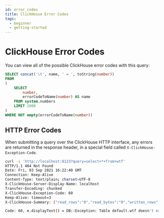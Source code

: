 ```yaml
---
id: error_codes
title: ClickHouse Error Codes
tags:
  - beginner
  - getting-started
---
```


# ClickHouse Error Codes

You can view all of the possible ClickHouse error codes with this query:

```sql
SELECT concat('\t', name, ' = ', toString(number))
FROM
(
    SELECT
        number,
        errorCodeToName(number) AS name
    FROM system.numbers
    LIMIT 2000
)
WHERE NOT empty(errorCodeToName(number))
```

## HTTP Error Codes

When submitting a query over the ClickHouse HTTP interface, any errors are returned in the response header, in a special field called `X-ClickHouse-Exception-Code`.

```bash
curl -i 'http://localhost:8123?query=select+*+from+wtf'
HTTP/1.1 404 Not Found
Date: Fri, 03 Sep 2021 16:22:40 GMT
Connection: Keep-Alive
Content-Type: text/plain; charset=UTF-8
X-ClickHouse-Server-Display-Name: localhost
Transfer-Encoding: chunked
X-ClickHouse-Exception-Code: 60
Keep-Alive: timeout=3
X-ClickHouse-Summary: {"read_rows":"0","read_bytes":"0","written_rows":"0","written_bytes":"0","total_rows_to_read":"0"}

Code: 60, e.displayText() = DB::Exception: Table default.wtf doesn't exist (version 21.3.1.1)
```
